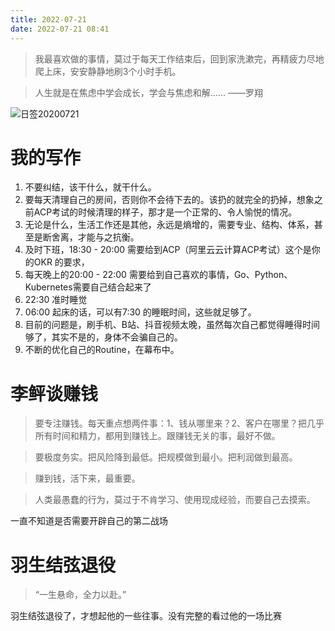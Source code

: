 ```yaml
---
title: 2022-07-21
date: 2022-07-21 08:41
---
```


>我最喜欢做的事情，莫过于每天工作结束后，回到家洗漱完，再精疲力尽地爬上床，安安静静地刷3个小时手机。

>人生就是在焦虑中学会成长，学会与焦虑和解…… ——罗翔 ​​​​

![日签20200721](http://images.iotop.work/uPic/20220721-rq-20220721.jpg)

# 我的写作

1. 不要纠结，该干什么，就干什么。
2. 要每天清理自己的房间，否则你不会待下去的。该扔的就完全的扔掉，想象之前ACP考试的时候清理的样子，那才是一个正常的、令人愉悦的情况。
3. 无论是什么，生活工作还是其他，永远是熵增的，需要专业、结构、体系，甚至是断舍离，才能与之抗衡。
4. 及时下班，18:30 - 20:00 需要给到ACP（阿里云云计算ACP考试）这个是你的OKR 的要求，
5. 每天晚上的20:00 - 22:00 需要给到自己喜欢的事情，Go、Python、Kubernetes需要自己结合起来了
6. 22:30 准时睡觉
7. 06:00 起床的话，可以有7:30 的睡眠时间，这些就足够了。
8. 目前的问题是，刷手机、B站、抖音视频太晚，虽然每次自己都觉得睡得时间够了，其实不是的，身体不会骗自己的。
9. 不断的优化自己的Routine，在幕布中。

# 李鲆谈赚钱

> 要专注赚钱。每天重点想两件事：1、钱从哪里来？2、客户在哪里？把几乎所有时间和精力，都用到赚钱上。跟赚钱无关的事，最好不做。

> 要极度务实。把风险降到最低。把规模做到最小。把利润做到最高。

> 赚到钱，活下来，最重要。

> 人类最愚蠢的行为，莫过于不肯学习、使用现成经验，而要自己去摸索。

一直不知道是否需要开辟自己的第二战场

# 羽生结弦退役

> “一生悬命，全力以赴。”

羽生结弦退役了，才想起他的一些往事。没有完整的看过他的一场比赛